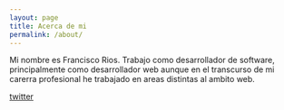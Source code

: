 ```yaml
---
layout: page
title: Acerca de mi
permalink: /about/
---
```


Mi nombre es Francisco Rios. Trabajo como desarrollador de software,
principalmente como desarrollador web aunque en el transcurso de mi carerra
profesional he trabajado en areas distintas al ambito web.

[twitter](https://github.com/jekyll/minima)



[jekyll-organization]: https://github.com/jekyll
